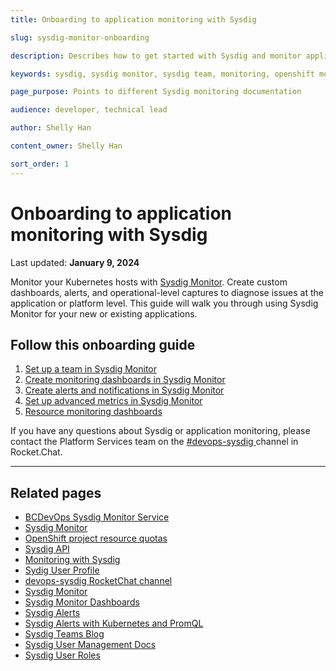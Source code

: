 ```yaml
---
title: Onboarding to application monitoring with Sysdig

slug: sysdig-monitor-onboarding

description: Describes how to get started with Sysdig and monitor application

keywords: sysdig, sysdig monitor, sysdig team, monitoring, openshift monitoring, developer guide, team guide, team, configure

page_purpose: Points to different Sysdig monitoring documentation

audience: developer, technical lead

author: Shelly Han

content_owner: Shelly Han

sort_order: 1
---
```


# Onboarding to application monitoring with Sysdig
Last updated: **January 9, 2024**

Monitor your Kubernetes hosts with [Sysdig Monitor](https://sysdig.com/products/monitor/). Create custom dashboards, alerts, and operational-level captures to diagnose issues at the application or platform level. This guide will walk you through using Sysdig Monitor for your new or existing applications.

## Follow this onboarding guide

1. [Set up a team in Sysdig Monitor](/sysdig-monitor-setup-team/)
2. [Create monitoring dashboards in Sysdig Monitor](/sysdig-monitor-create-monitoring-dashboards/)
3. [Create alerts and notifications in Sysdig Monitor](/sysdig-monitor-create-alert-channels/)
4. [Set up advanced metrics in Sysdig Monitor](/sysdig-monitor-set-up-advanced-functions/)
5. [Resource monitoring dashboards](/resource-monitoring-dashboards/)

If you have any questions about Sysdig or application monitoring, please contact the Platform Services team on the [#devops-sysdig ](https://chat.developer.gov.bc.ca/channel/devops-sysdig) channel in Rocket.Chat.

---


## Related pages
- [BCDevOps Sysdig Monitor Service](https://app.sysdigcloud.com/api/oauth/openid/bcdevops)
- [Sysdig Monitor](https://sysdig.com/products/monitor/)
- [OpenShift project resource quotas](/openshift-project-resource-quotas/)
- [Sysdig API](https://docs.sysdig.com/en/docs/developer-tools/sysdig-rest-api-conventions/)
- [Monitoring with Sysdig](https://digital.gov.bc.ca/cloud/services/private/products-tools/sysdig/)
- [Sydig User Profile](https://app.sysdigcloud.com/#/settings/user)
- [devops-sysdig RocketChat channel](https://chat.developer.gov.bc.ca/channel/devops-sysdig)
- [Sysdig Monitor](https://docs.sysdig.com/en/sysdig-monitor.html)
- [Sysdig Monitor Dashboards](https://docs.sysdig.com/en/dashboards.html)
- [Sysdig Alerts](https://docs.sysdig.com/en/alerts.html)
- [Sysdig Alerts with Kubernetes and PromQL](https://sysdig.com/blog/alerting-kubernetes/)
- [Sysdig Teams Blog](https://sysdig.com/blog/introducing-sysdig-teams/)
- [Sysdig User Management Docs](https://docs.sysdig.com/en/manage-teams-and-roles.html)
- [Sysdig User Roles](https://docs.sysdig.com/en/user-and-team-administration.html)

